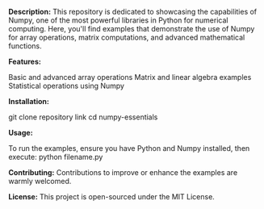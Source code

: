 **Description:**
This repository is dedicated to showcasing the capabilities of Numpy, one of the most powerful libraries in Python for numerical computing. Here, you'll find examples that demonstrate the use of Numpy for array operations, matrix computations, and advanced mathematical functions.

**Features:**

Basic and advanced array operations
Matrix and linear algebra examples
Statistical operations using Numpy

**Installation:**

git clone repository link
cd numpy-essentials

**Usage:** 

To run the examples, ensure you have Python and Numpy installed, then execute:
python filename.py

**Contributing:** Contributions to improve or enhance the examples are warmly welcomed.

**License:** This project is open-sourced under the MIT License.
